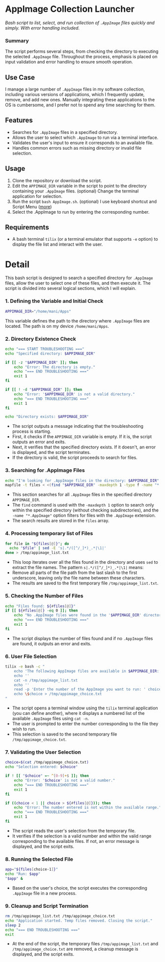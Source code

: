 # AppImage Collection Launcher
*Bash script to list, select, and run collection of `.AppImage` files quickly and simply. With error handling included.*

### Summary
The script performs several steps, from checking the directory to executing the selected `.AppImage` file. Throughout the process, emphasis is placed on input validation and error handling to ensure smooth operation.

## Use Case
I manage a large number of `.AppImage` files in my software collection, including various versions of applications, which I frequently update, remove, and add new ones. Manually integrating these applications to the OS is cumbersome, and I prefer not to spend any time searching for them.

## Features
- Searches for `.AppImage` files in a specified directory.
- Allows the user to select which `.AppImage` to run via a terminal interface.
- Validates the user's input to ensure it corresponds to an available file.
- Handles common errors such as missing directory or invalid file selection.

## Usage
1. Clone the repository or download the script.
2. Edit the `APPIMAGE_DIR` variable in the script to point to the directory containing your `.AppImage` files. (optional) Change the terminal application for selection.
3. Run the script `bash AppImage.sh`. (optional) I use keyboard shortcut and Script Menu ([more](https://cinnamon-spices.linuxmint.com/applets/view/185))
4. Select the .AppImage to run by entering the corresponding number.

## Requirements
- A bash terminal `tilix` (or a terminal emulator that supports `-e` option) to display the file list and interact with the user.

# Detail

This bash script is designed to search a specified directory for `.AppImage` files, allow the user to select one of these files, and then execute it. The script is divided into several logical sections, which I will explain.

### 1. **Defining the Variable and Initial Check**
```bash
APPIMAGE_DIR="/home/mani/Apps"
```
This variable defines the path to the directory where `.AppImage` files are located. The path is on my device `/home/mani/Apps`.

### 2. **Directory Existence Check**
```bash
echo "=== START TROUBLESHOOTING ==="
echo "Specified directory: $APPIMAGE_DIR"

if [[ -z "$APPIMAGE_DIR" ]]; then
    echo "Error: The directory is empty."
    echo "=== END TROUBLESHOOTING ==="
    exit 1
fi

if [[ ! -d "$APPIMAGE_DIR" ]]; then
    echo "Error: '$APPIMAGE_DIR' is not a valid directory."
    echo "=== END TROUBLESHOOTING ==="
    exit 1
fi

echo "Directory exists: $APPIMAGE_DIR"
```
- The script outputs a message indicating that the troubleshooting process is starting.
- First, it checks if the `APPIMAGE_DIR` variable is empty. If it is, the script outputs an error and exits.
- Next, it verifies that the specified directory exists. If it doesn't, an error is displayed, and the script terminates.
- If the directory is valid, the script proceeds to search for files.

### 3. **Searching for .AppImage Files**
```bash
echo "I'm looking for .AppImage files in the directory: $APPIMAGE_DIR"
mapfile -t files < <(find "$APPIMAGE_DIR" -maxdepth 1 -type f -name "*.AppImage")
```
- This section searches for all `.AppImage` files in the specified directory `APPIMAGE_DIR`.
- The `find` command is used with the `-maxdepth 1` option to search only within the specified directory (without checking subdirectories), and the `-name "*.AppImage"` option filters for files with the `.AppImage` extension.
- The search results are stored in the `files` array.

### 4. **Processing temporary list of Files**
```bash
for file in "${files[@]}"; do
  echo "$file" | sed -E 's|.*/([^/_]*)_.*|\1|' 
done > /tmp/appimage_list.txt
```
- This loop iterates over all the files found in the directory and uses `sed` to extract the file names. The pattern `s|.*/([^/_]*)_.*|\1|` means:
- Remove all parts of the file path from the last slash to the first underscore, leaving only the file name between these characters.
- The results are saved to the first temporary file `/tmp/appimage_list.txt`.

### 5. **Checking the Number of Files**
```bash
echo "Files found: ${#files[@]}"
if [[ ${#files[@]} -eq 0 ]]; then
    echo "No .AppImage files were found in the '$APPIMAGE_DIR' directory."
    echo "=== END TROUBLESHOOTING ==="
    exit 1
fi
```
- The script displays the number of files found and if no `.AppImage` files are found, it outputs an error and exits.

### 6. **User File Selection**
```bash
tilix -e bash -c "
    echo 'The following AppImage files are available in $APPIMAGE_DIR:'
    echo ''
    cat -n /tmp/appimage_list.txt
    echo ''
    read -p 'Enter the number of the AppImage you want to run: ' choice
    echo \$choice > /tmp/appimage_choice.txt
"
```
- The script opens a terminal window using the `tilix` terminal application (you can define another), where it displays a numbered list of the available `.AppImage` files using `cat -n`.
- The user is prompted to enter the number corresponding to the file they wish to run.
- This selection is saved to the second temporary file `/tmp/appimage_choice.txt`.

### 7. **Validating the User Selection**
```bash
choice=$(cat /tmp/appimage_choice.txt)
echo "Selection entered: $choice"

if ! [[ "$choice" =~ ^[0-9]+$ ]]; then
    echo "Error: '$choice' is not a valid number."
    echo "=== END TROUBLESHOOTING ==="
    exit 1
fi

if ((choice < 1 || choice > ${#files[@]})); then
    echo "Error: The number entered is not within the available range."
    echo "=== END TROUBLESHOOTING ==="
    exit 1
fi
```
- The script reads the user's selection from the temporary file.
- It verifies if the selection is a valid number and within the valid range corresponding to the available files. If not, an error message is displayed, and the script exits.

### 8. **Running the Selected File**
```bash
app="${files[choice-1]}"
echo "Run: $app"
"$app" &
```
- Based on the user's choice, the script executes the corresponding `.AppImage` file in a new process.

### 9. **Cleanup and Script Termination**
```bash
rm /tmp/appimage_list.txt /tmp/appimage_choice.txt
echo "Application started. Temp files removed. Closing the script."
sleep 2
echo "=== END TROUBLESHOOTING ==="
exit
```
- At the end of the script, the temporary files `/tmp/appimage_list.txt` and `/tmp/appimage_choice.txt` are removed, a cleanup message is displayed, and the script exits.
